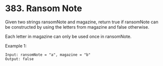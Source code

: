 # 383. Ransom Note
Given two strings ransomNote and magazine, return true if ransomNote can be constructed by using the letters from magazine and false otherwise.

Each letter in magazine can only be used once in ransomNote.

 

Example 1:
```
Input: ransomNote = "a", magazine = "b"
Output: false
```
